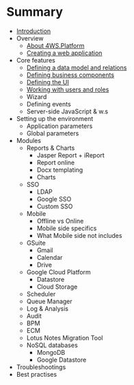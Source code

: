 # Summary

* [Introduction](README.md)
* Overview
  * [About 4WS.Platform](1-1--Architecture.md)
  * [Creating a web application](creating-a-web-application.md)
* Core features
  * [Defining a data model and relations](3-1-4-Definition-of-Data-Models-and-Relations.md)
  * [Defining business components](EE1-3-6-Definition-of-business-components-to-fill-in-panels.md)
  * [Defining the UI](EE1-3-7-Definition-of-the-GUI.md)
  * [Working with users and roles](3-1-17-Users-and-Roles.md)
  * Wizard
  * Defining events
  * Server-side JavaScript & w.s
* Setting up the environment
  * Application parameters
  * Global parameters
* Modules
  * Reports & Charts
    * Jasper Report + iReport
    * Report online
    * Docx templating
    * Charts
  * SSO
    * LDAP
    * Google SSO
    * Custom SSO
  * Mobile
    * Offline vs Online
    * Mobile side specifics
    * What Mobile side not includes
  * GSuite
    * Gmail
    * Calendar
    * Drive
  * Google Cloud Platform
    * Datastore
    * Cloud Storage
  * Scheduler
  * Queue Manager
  * Log & Analysis
  * Audit
  * BPM
  * ECM
  * Lotus Notes Migration Tool
  * NoSQL databases
    * MongoDB
    * Google Datastore
* Troubleshootings
* Best practises

